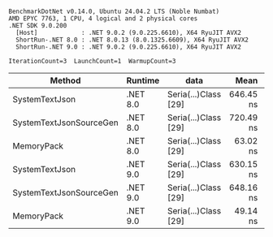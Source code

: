 ```

BenchmarkDotNet v0.14.0, Ubuntu 24.04.2 LTS (Noble Numbat)
AMD EPYC 7763, 1 CPU, 4 logical and 2 physical cores
.NET SDK 9.0.200
  [Host]            : .NET 9.0.2 (9.0.225.6610), X64 RyuJIT AVX2
  ShortRun-.NET 8.0 : .NET 8.0.13 (8.0.1325.6609), X64 RyuJIT AVX2
  ShortRun-.NET 9.0 : .NET 9.0.2 (9.0.225.6610), X64 RyuJIT AVX2

IterationCount=3  LaunchCount=1  WarmupCount=3  

```
| Method                  | Runtime  | data                 | Mean      | Error      | StdDev    | Min       | Max       | Gen0   | Allocated |
|------------------------ |--------- |--------------------- |----------:|-----------:|----------:|----------:|----------:|-------:|----------:|
| SystemTextJson          | .NET 8.0 | Seria(...)Class [29] | 646.45 ns |  17.450 ns |  0.956 ns | 645.82 ns | 647.55 ns | 0.0229 |     392 B |
| SystemTextJsonSourceGen | .NET 8.0 | Seria(...)Class [29] | 720.49 ns | 366.745 ns | 20.103 ns | 706.00 ns | 743.44 ns | 0.0277 |     464 B |
| MemoryPack              | .NET 8.0 | Seria(...)Class [29] |  63.02 ns |   3.361 ns |  0.184 ns |  62.91 ns |  63.23 ns | 0.0072 |     120 B |
| SystemTextJson          | .NET 9.0 | Seria(...)Class [29] | 630.15 ns |  59.508 ns |  3.262 ns | 627.18 ns | 633.64 ns | 0.0229 |     392 B |
| SystemTextJsonSourceGen | .NET 9.0 | Seria(...)Class [29] | 648.16 ns |   9.445 ns |  0.518 ns | 647.58 ns | 648.56 ns | 0.0277 |     464 B |
| MemoryPack              | .NET 9.0 | Seria(...)Class [29] |  49.14 ns |   4.631 ns |  0.254 ns |  48.85 ns |  49.29 ns | 0.0072 |     120 B |
